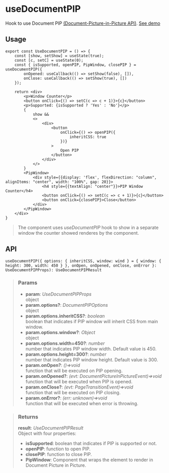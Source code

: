 # useDocumentPIP
Hook to use Document PIP [(Document-Picture-in-Picture API)](https://developer.mozilla.org/en-US/docs/Web/API/Document_Picture-in-Picture_API). [See demo](https://ndriadev.github.io/react-tools/#/hooks/api-dom/useDocumentPIP)

## Usage

```tsx
export const UseDocumentPIP = () => {
	const [show, setShow] = useState(true);
	const [c, setC] = useState(0);
	const { isSupported, openPIP, PipWindow, closePIP } = useDocumentPIP({
		onOpened: useCallback(() => setShow(false), []),
		onClose: useCallback(() => setShow(true), [])
	});

	return <div>
		<p>Window Counter</p>
		<button onClick={() => setC(c => c + 1)}>{c}</button>
		<p>Supported: {isSupported ? 'Yes' : 'No'}</p>
		{
			show &&
			<>
				<div>
					<button
						onClick={() => openPIP({
							inheritCSS: true
						})}
					>
						Open PIP
					</button>
				</div>
			</>
		}
		<PipWindow>
			<div style={{display: 'flex', flexDirection: "column", alignItems: "center", width: "100%", gap: 20}}>
				<h4 style={{textAlign: "center"}}>PIP Window Counter</h4>
				<button onClick={() => setC(c => c + 1)}>{c}</button>
				<button onClick={closePIP}>Close</button>
			</div>
		</PipWindow>
	</div>
}
```

> The component uses _useDocumentPIP_ hook to show in a separate window the counter showed renderes by the component.


## API

```tsx
useDocumentPIP({ options: { inheritCSS, window: wind } = { window: { height: 300, width: 450 } }, onOpen, onOpened, onClose, onError }: UseDocumentPIPProps): UseDocumentPIPResult
```


> ### Params
>
> - __param__: _UseDocumentPIPProps_  
object
> - __param.options?__: _DocumentPIPOptions_  
object
> - __param.options.inheritCSS?__: _boolean_  
boolean that indicates if PIP window will inherit CSS from main window.
> - __param.options.window?__: _Object_  
object
> - __param.options.width=450?__: _number_  
number that indicates PIP window width. Default value is 450.
> - __param.options.height=300?__: _number_  
number that indicates PIP window height. Default value is 300.
> - __param.onOpen?__: _()=>void_  
function that will be executed on PIP opening.
> - __param.onOpened?__: _(evt: DocumentPictureInPictureEvent)=>void_  
function that will be executed when PIP is opened.
> - __param.onClose?__: _(evt: PageTransitionEvent)=>void_  
function that will be executed on PIP closing.
> - __param.onError?__: _(err: unknown)=>void_  
function that will be executed when error is throwing.
>



> ### Returns
>
> __result__:  _UseDocumentPIPResult_  
> Object with four properties:
> - __isSupported__: boolean that indicates if PIP is supported or not.
> - __openPIP__: function to open PIP.
> - __closePIP__: function to close PIP.
> - __PipWindow__: Component that wraps the element to render in Document Picture in Picture.
>